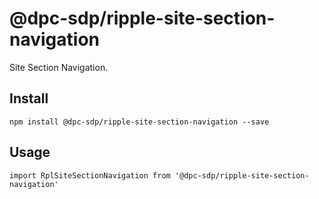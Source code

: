 # @dpc-sdp/ripple-site-section-navigation

Site Section Navigation.

## Install
`npm install @dpc-sdp/ripple-site-section-navigation --save`

## Usage
```
import RplSiteSectionNavigation from '@dpc-sdp/ripple-site-section-navigation'

```
